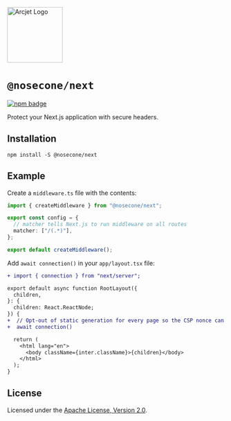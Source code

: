 <a href="https://nosecone.com" target="_arcjet-home">
  <picture>
    <source media="(prefers-color-scheme: dark)" srcset="https://arcjet.com/logo/arcjet-dark-lockup-voyage-horizontal.svg">
    <img src="https://arcjet.com/logo/arcjet-light-lockup-voyage-horizontal.svg" alt="Arcjet Logo" height="128" width="auto">
  </picture>
</a>

# `@nosecone/next`

<p>
  <a href="https://www.npmjs.com/package/@nosecone/next">
    <picture>
      <source media="(prefers-color-scheme: dark)" srcset="https://img.shields.io/npm/v/%40nosecone%2Fnext?style=flat-square&label=%E2%9C%A6Aj&labelColor=000000&color=5C5866">
      <img alt="npm badge" src="https://img.shields.io/npm/v/%40nosecone%2Fnext?style=flat-square&label=%E2%9C%A6Aj&labelColor=ECE6F0&color=ECE6F0">
    </picture>
  </a>
</p>

Protect your Next.js application with secure headers.

## Installation

```shell
npm install -S @nosecone/next
```

## Example

Create a `middleware.ts` file with the contents:

```ts
import { createMiddleware } from "@nosecone/next";

export const config = {
  // matcher tells Next.js to run middleware on all routes
  matcher: ["/(.*)"],
};

export default createMiddleware();
```

Add `await connection()` in your `app/layout.tsx` file:

```diff
+ import { connection } from "next/server";

export default async function RootLayout({
  children,
}: {
  children: React.ReactNode;
}) {
+  // Opt-out of static generation for every page so the CSP nonce can be applied
+  await connection()

  return (
    <html lang="en">
      <body className={inter.className}>{children}</body>
    </html>
  );
}
```

## License

Licensed under the [Apache License, Version 2.0][apache-license].

[apache-license]: http://www.apache.org/licenses/LICENSE-2.0
